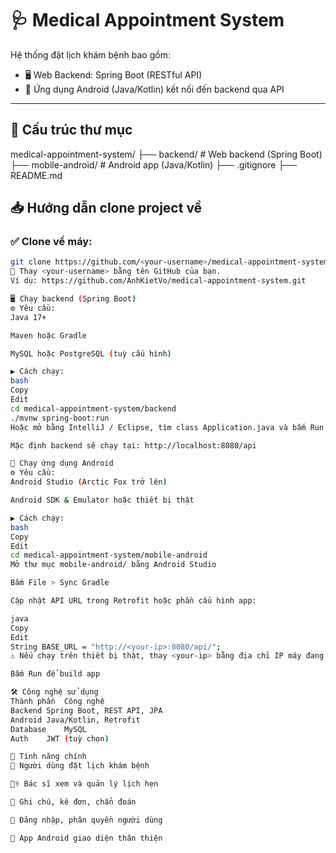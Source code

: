 # 🩺 Medical Appointment System

Hệ thống đặt lịch khám bệnh bao gồm:
- 🖥️ Web Backend: Spring Boot (RESTful API)
- 📱 Ứng dụng Android (Java/Kotlin) kết nối đến backend qua API

---

## 📁 Cấu trúc thư mục

medical-appointment-system/
├── backend/ # Web backend (Spring Boot)
├── mobile-android/ # Android app (Java/Kotlin)
├── .gitignore
├── README.md


## 📥 Hướng dẫn clone project về

### ✅ Clone về máy:

```bash
git clone https://github.com/<your-username>/medical-appointment-system.git
📌 Thay <your-username> bằng tên GitHub của bạn.
Ví dụ: https://github.com/AnhKietVo/medical-appointment-system.git

🖥️ Chạy backend (Spring Boot)
⚙ Yêu cầu:
Java 17+

Maven hoặc Gradle

MySQL hoặc PostgreSQL (tuỳ cấu hình)

▶ Cách chạy:
bash
Copy
Edit
cd medical-appointment-system/backend
./mvnw spring-boot:run
Hoặc mở bằng IntelliJ / Eclipse, tìm class Application.java và bấm Run.

Mặc định backend sẽ chạy tại: http://localhost:8080/api

📱 Chạy ứng dụng Android
⚙ Yêu cầu:
Android Studio (Arctic Fox trở lên)

Android SDK & Emulator hoặc thiết bị thật

▶ Cách chạy:
bash
Copy
Edit
cd medical-appointment-system/mobile-android
Mở thư mục mobile-android/ bằng Android Studio

Bấm File > Sync Gradle

Cập nhật API URL trong Retrofit hoặc phần cấu hình app:

java
Copy
Edit
String BASE_URL = "http://<your-ip>:8080/api/";
⚠ Nếu chạy trên thiết bị thật, thay <your-ip> bằng địa chỉ IP máy đang chạy backend.

Bấm Run để build app

🛠 Công nghệ sử dụng
Thành phần	Công nghệ
Backend	Spring Boot, REST API, JPA
Android	Java/Kotlin, Retrofit
Database	MySQL
Auth	JWT (tuỳ chọn)

🧪 Tính năng chính
📆 Người dùng đặt lịch khám bệnh

👨‍⚕️ Bác sĩ xem và quản lý lịch hẹn

🧾 Ghi chú, kê đơn, chẩn đoán

🔐 Đăng nhập, phân quyền người dùng

📱 App Android giao diện thân thiện

